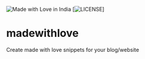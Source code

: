 ![Made with Love in India](https://madewithlove.org.in/badge.svg)
[![LICENSE](https://img.shields.io/badge/license-MIT-lightgrey.svg)]

# madewithlove
Create made with love snippets for your blog/website

